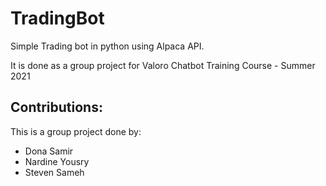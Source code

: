 # TradingBot
Simple Trading bot in python using Alpaca API.

It is done as a group project for Valoro Chatbot Training Course - Summer 2021

## Contributions:
This is a group project done by: 
* Dona Samir
* Nardine Yousry
* Steven Sameh

